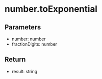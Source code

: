 # number.toExponential

## Parameters
- number: number
- fractionDigits: number


## Return
- result: string
